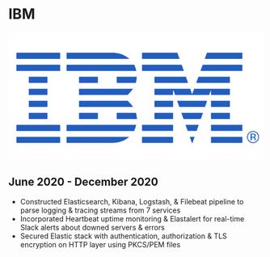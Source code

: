 # IBM
![IBM Logo](/ibm.png)
## June 2020 - December 2020

* Constructed Elasticsearch, Kibana, Logstash, & Filebeat pipeline to parse logging & tracing streams from 7 services
* Incorporated Heartbeat uptime monitoring & Elastalert for real-time Slack alerts about downed servers & errors
* Secured Elastic stack with authentication, authorization & TLS encryption on HTTP layer using PKCS/PEM files
